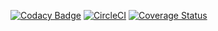 [![Codacy Badge](https://api.codacy.com/project/badge/Grade/8faa84a9c01d40d4b3e8b66c56111ead)](https://app.codacy.com/gh/morxa/mtlsyn?utm_source=github.com&utm_medium=referral&utm_content=morxa/mtlsyn&utm_campaign=Badge_Grade_Settings)
[![CircleCI](https://circleci.com/gh/morxa/mtlsyn.svg?style=shield)](https://circleci.com/gh/morxa/mtlsyn)
[![Coverage Status](https://coveralls.io/repos/github/morxa/mtlsyn/badge.svg?branch=master)](https://coveralls.io/github/morxa/mtlsyn?branch=master)
